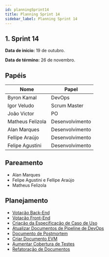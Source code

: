 ```yaml
---
id: planningSprint14
title: Planning Sprint 14
sidebar_label: Planning Sprint 14
---
```


## 1. Sprint 14


**Data de início:** 19 de outubro.

**Data de término:** 26 de novembro.

## Papéis

|Nome|Papel|
|----|----|
|Byron Kamal|DevOps|
|Igor Veludo |Scrum Master|
|João Victor|PO|
|Matheus Felizola|Desenvolvimento|
|Alan Marques|Desenvolvimento|
|Fellipe Araújo|Desenvolvimento|
|Felipe Agustini|Desenvolvimento|


## Pareamento
- Alan Marques
- Felipe Agustini e Fellipe Araújo
- Matheus Felizola

## Planejamento
- [Votação Back-End](https://github.com/fga-eps-mds/2019.2-Gymnasteg-Wiki/issues/53)
- [Votação Front-End](https://github.com/fga-eps-mds/2019.2-Gymnasteg-Wiki/issues/52)
- [Criação da Especificação de Caso de Uso](https://github.com/fga-eps-mds/2019.2-Gymnasteg-Wiki/issues/143)
- [Atualizar Documentos de Pipeline de DevOps](https://github.com/fga-eps-mds/2019.2-Gymnasteg-Wiki/issues/124)
- [Documento de Postmortem](https://github.com/fga-eps-mds/2019.2-Gymnasteg-Wiki/issues/131)
- [Criar Documento EVM](https://github.com/fga-eps-mds/2019.2-Gymnasteg-Wiki/issues/142)
- [Aumentar Cobertura de Testes](https://github.com/fga-eps-mds/2019.2-Gymnasteg-Wiki/issues/100)
- [Refatoração de Documentos](https://github.com/fga-eps-mds/2019.2-Gymnasteg-Wiki/issues/113)
